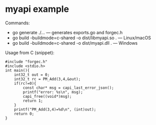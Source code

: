 # myapi example

Commands:

- go generate ./... — generates exports.go and forgec.h
- go build -buildmode=c-shared -o dist/libmyapi.so . — Linux/macOS
- go build -buildmode=c-shared -o dist/myapi.dll . — Windows

Usage from C (snippet):

```
#include "forgec.h"
#include <stdio.h>
int main(){
    int32_t out = 0;
    int32_t rc = PM_Add(3,4,&out);
    if(rc!=0){
        const char* msg = capi_last_error_json();
        printf("error: %s\n", msg);
        capi_free((void*)msg);
        return 1;
    }
    printf("PM_Add(3,4)=%d\n", (int)out);
    return 0;
}
```

